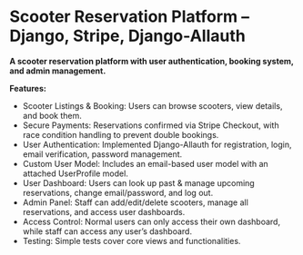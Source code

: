 # Scooter Reservation Platform – Django, Stripe, Django-Allauth

**A scooter reservation platform with user authentication, booking system, and admin management.**

**Features:**
- Scooter Listings & Booking: Users can browse scooters, view details, and book them.
- Secure Payments: Reservations confirmed via Stripe Checkout, with race condition handling to prevent double bookings.
- User Authentication: Implemented Django-Allauth for registration, login, email verification, password management.
- Custom User Model: Includes an email-based user model with an attached UserProfile model.
- User Dashboard: Users can look up past & manage upcoming reservations, change email/password, and log out.
- Admin Panel: Staff can add/edit/delete scooters, manage all reservations, and access user dashboards.
- Access Control: Normal users can only access their own dashboard, while staff can access any user’s dashboard.
- Testing: Simple tests cover core views and functionalities.